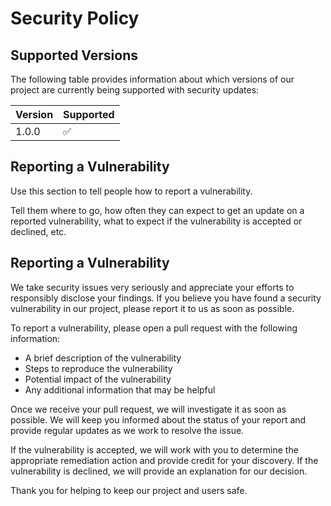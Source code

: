 # Security Policy

## Supported Versions

The following table provides information about which versions of our 
project are currently being supported with security updates:

| Version | Supported          |
| ------- | ------------------ |
| 1.0.0   | :white_check_mark: |

## Reporting a Vulnerability

Use this section to tell people how to report a vulnerability.

Tell them where to go, how often they can expect to get an update on a
reported vulnerability, what to expect if the vulnerability is accepted or
declined, etc.

## Reporting a Vulnerability

We take security issues very seriously and appreciate your efforts to 
responsibly disclose your findings. If you believe you have found a security 
vulnerability in our project, please report it to us as soon as possible.

To report a vulnerability, please open a pull request with the following information:

* A brief description of the vulnerability
* Steps to reproduce the vulnerability
* Potential impact of the vulnerability
* Any additional information that may be helpful

Once we receive your pull request, we will investigate it as soon as possible. 
We will keep you informed about the status of your report and provide regular updates 
as we work to resolve the issue.

If the vulnerability is accepted, we will work with you to determine the appropriate remediation action and provide credit for your discovery. If the vulnerability is declined, we will provide an explanation for our decision.

Thank you for helping to keep our project and users safe.
